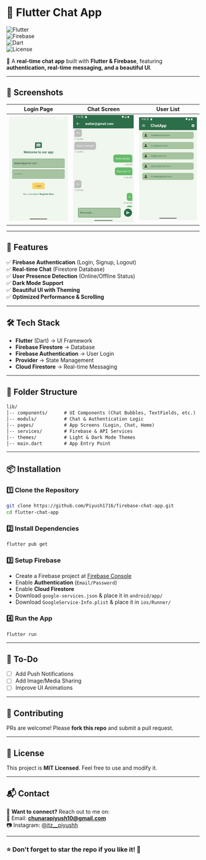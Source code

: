 # 🚀 Flutter Chat App  
![Flutter](https://img.shields.io/badge/Flutter-3.13-blue?logo=flutter)  
![Firebase](https://img.shields.io/badge/Firebase-Backend-orange?logo=firebase)  
![Dart](https://img.shields.io/badge/Dart-3.2-blue?logo=dart)  
![License](https://img.shields.io/badge/License-MIT-green)  

📱 A **real-time chat app** built with **Flutter & Firebase**, featuring **authentication, real-time messaging, and a beautiful UI**.  

---

## 📸 Screenshots  
| Login Page | Chat Screen | User List |
|------------|------------|------------|
| <img src="screenshots/login.png" width="250"> | <img src="screenshots/chat.png" width="250"> | <img src="screenshots/home.png" width="250"> |

---

## 🚀 Features  
✅ **Firebase Authentication** (Login, Signup, Logout)  
✅ **Real-time Chat** (Firestore Database)  
✅ **User Presence Detection** (Online/Offline Status)  
✅ **Dark Mode Support**  
✅ **Beautiful UI with Theming**  
✅ **Optimized Performance & Scrolling**  

---

## 🛠️ Tech Stack  
- **Flutter** (Dart) → UI Framework  
- **Firebase Firestore** → Database  
- **Firebase Authentication** → User Login  
- **Provider** → State Management  
- **Cloud Firestore** → Real-time Messaging  

---

## 📂 Folder Structure  
```
lib/
│-- components/      # UI Components (Chat Bubbles, TextFields, etc.)
│-- moduls/          # Chat & Authentication Logic
│-- pages/           # App Screens (Login, Chat, Home)
│-- services/        # Firebase & API Services
│-- themes/          # Light & Dark Mode Themes
│-- main.dart        # App Entry Point
```

---

## 📦 Installation  
### 1️⃣ Clone the Repository  
```sh
git clone https://github.com/Piyush1716/firebase-chat-app.git
cd flutter-chat-app
```

### 2️⃣ Install Dependencies  
```sh
flutter pub get
```

### 3️⃣ Setup Firebase  
- Create a Firebase project at [Firebase Console](https://console.firebase.google.com/)  
- Enable **Authentication** (`Email/Password`)  
- Enable **Cloud Firestore**  
- Download `google-services.json` & place it in `android/app/`  
- Download `GoogleService-Info.plist` & place it in `ios/Runner/`  

### 4️⃣ Run the App  
```sh
flutter run
```

---

## 📌 To-Do  
- [ ] Add Push Notifications  
- [ ] Add Image/Media Sharing  
- [ ] Improve UI Animations  

---

## 🤝 Contributing  
PRs are welcome! Please **fork this repo** and submit a pull request.  

---

## 📜 License  
This project is **MIT Licensed**. Feel free to use and modify it.  

---

## 📬 Contact  
💬 **Want to connect?** Reach out to me on:  
📧 Email: **chunarapiyush10@gmail.com**  
📷 Instagram: [@itz__piyushh](https://www.instagram.com/itz__piyushh?igsh=MXdneHNldWF3OGg5ZA==)  

---

### ⭐ Don't forget to star the repo if you like it! 🌟  
